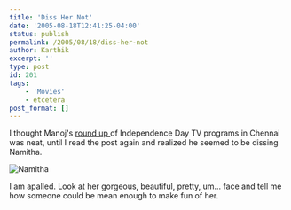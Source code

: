 ```yaml
---
title: 'Diss Her Not'
date: '2005-08-18T12:41:25-04:00'
status: publish
permalink: /2005/08/18/diss-her-not
author: Karthik
excerpt: ''
type: post
id: 201
tags:
    - 'Movies'
    - etcetera
post_format: []
---
```

I thought Manoj's [round up ](http://minorscale.net/index.php/archives/2005/08/17/independence-day-tv/) of Independence Day TV programs in Chennai was neat, until I read the post again and realized he seemed to be dissing Namitha.

![Namitha](http://www.vikatan.com/cinema/2005/jun/portfolio/namitha/namitha1.jpg)

I am apalled. Look at her gorgeous, beautiful, pretty, um… face and tell me how someone could be mean enough to make fun of her.